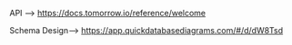 API --> https://docs.tomorrow.io/reference/welcome

Schema Design--> https://app.quickdatabasediagrams.com/#/d/dW8Tsd

